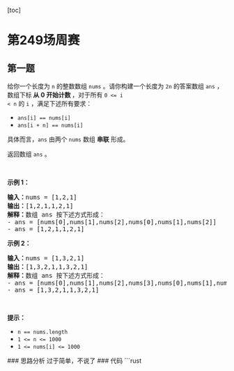 [toc]
# 第249场周赛
## 第一题
<p>给你一个长度为 <code>n</code> 的整数数组 <code>nums</code> 
。请你构建一个长度为 <code>2n</code> 的答案数组 <code>ans</code> 
，数组下标<strong> 从 0 开始计数 </strong>，对于所有&nbsp;<code>0 &lt;= i 
&lt; n</code> 的 <code>i</code> ，满足下述所有要求：</p>
<ul>
    <li><code>ans[i] == nums[i]</code></li>
    <li><code>ans[i + n] == nums[i]</code></li>
</ul>
<p>具体而言，<code>ans</code> 由两个 <code>nums</code> 数组 
<strong>串联</strong> 形成。</p>
<p>返回数组<em> </em><code>ans</code> 。</p>
<p>&nbsp;</p>
<p><strong>示例 1：</strong></p>
<pre><strong>输入：</strong>nums = [1,2,1]
<strong>输出：</strong>[1,2,1,1,2,1]
<strong>解释：</strong>数组 ans 按下述方式形成：
- ans = [nums[0],nums[1],nums[2],nums[0],nums[1],nums[2]]
- ans = [1,2,1,1,2,1]</pre>
<p><strong>示例 2：</strong></p>
<pre><strong>输入：</strong>nums = [1,3,2,1]
<strong>输出：</strong>[1,3,2,1,1,3,2,1]
<strong>解释：</strong>数组 ans 按下述方式形成：
- ans = [nums[0],nums[1],nums[2],nums[3],nums[0],nums[1],nums[2],nums[3]]
- ans = [1,3,2,1,1,3,2,1]
</pre>
<p>&nbsp;</p>
<p><strong>提示：</strong></p>
<ul>
    <li><code>n == nums.length</code></li>
    <li><code>1 &lt;= n &lt;= 1000</code></li>
    <li><code>1 &lt;= nums[i] &lt;= 1000</code></li>
</ul>
### 思路分析
过于简单，不说了
### 代码
```rust